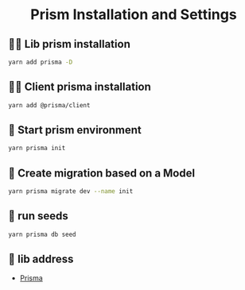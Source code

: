 <h1 align="center">Prism Installation and Settings</h1>


## 👩‍💻 Lib prism installation

```bash
yarn add prisma -D
```

## 👩‍💻 Client prisma installation

```bash
yarn add @prisma/client
```

## 🔁  Start prism environment

```bash
yarn prisma init
```

## 🔁  Create migration based on a Model

```bash
yarn prisma migrate dev --name init
```


## 🔁  run seeds

```bash
yarn prisma db seed
```

## 🚀 lib address

- [Prisma](https://www.prisma.io/)

